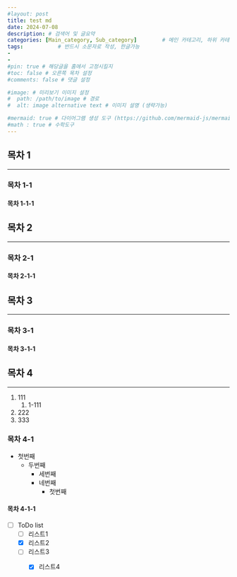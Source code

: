 ```yaml
---
#layout: post
title: test md
date: 2024-07-08
description: # 검색어 및 글요약
categories: [Main_category, Sub_category]        # 메인 카테고리, 하위 카테고리(생략가능)
tags:           # 반드시 소문자로 작성, 한글가능
- 
- 
#pin: true # 해당글을 홈에서 고정시킬지
#toc: false # 오른쪽 목차 설정
#comments: false # 댓글 설정

#image: # 미리보기 이미지 설정
#  path: /path/to/image # 경로
#  alt: image alternative text # 이미지 설명 (생략가능)

#mermaid: true # 다이어그램 생성 도구 (https://github.com/mermaid-js/mermaid)
#math : true # 수학도구
---
```


## 목차 1
---
### 목차 1-1
#### 목차 1-1-1

## 목차 2
---
### 목차 2-1
#### 목차 2-1-1

## 목차 3
---
### 목차 3-1
#### 목차 3-1-1

## 목차 4
---
 1. 111
    1. 1-111
 2. 222
 3. 333

### 목차 4-1
- 첫번째
  - 두번째
    - 세번째
    - 네번째
      - 첫번째

#### 목차 4-1-1
- [ ] ToDo list
    - [ ] 리스트1
    - [x] 리스트2
    - [ ] 리스트3
      - [x] 리스트4


